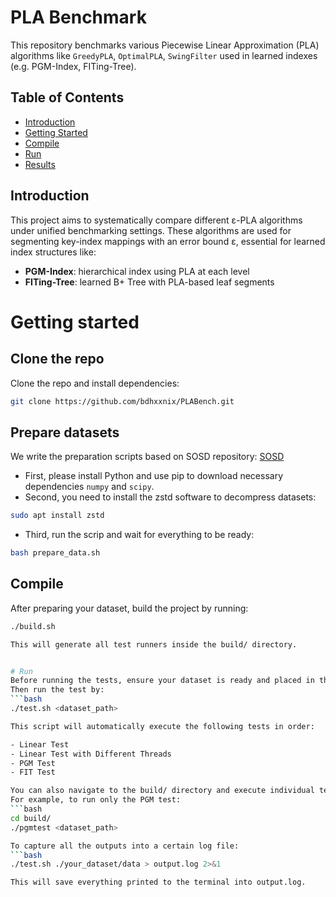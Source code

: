 # PLA Benchmark

This repository benchmarks various Piecewise Linear Approximation (PLA) algorithms like `GreedyPLA`, `OptimalPLA`, `SwingFilter` used in learned indexes (e.g. PGM-Index, FITing-Tree).
## Table of Contents

- [Introduction](#-introduction)
- [Getting Started](#-getting-started)
- [Compile](#️-Compile)
- [Run](#-Run)
- [Results](#-results)

## Introduction

This project aims to systematically compare different ε-PLA algorithms under unified benchmarking settings. These algorithms are used for segmenting key-index mappings with an error bound ε, essential for learned index structures like:
- **PGM-Index**: hierarchical index using PLA at each level
- **FITing-Tree**: learned B+ Tree with PLA-based leaf segments

# Getting started
## Clone the repo
Clone the repo and install dependencies:
```bash
git clone https://github.com/bdhxxnix/PLABench.git
```

## Prepare datasets
We write the preparation scripts based on SOSD repository: [SOSD](https://github.com/learnedsystems/SOSD)
- First, please install Python and use pip to download necessary dependencies `numpy` and `scipy`.
- Second, you need to install the zstd software to decompress datasets:
```bash
sudo apt install zstd
```
- Third, run the scrip and wait for everything to be ready:
```bash
bash prepare_data.sh
```

## Compile

After preparing your dataset, build the project by running:

```bash
./build.sh

This will generate all test runners inside the build/ directory.


# Run
Before running the tests, ensure your dataset is ready and placed in the correct directory.
Then run the test by:
```bash
./test.sh <dataset_path>

This script will automatically execute the following tests in order:

- Linear Test
- Linear Test with Different Threads
- PGM Test
- FIT Test

You can also navigate to the build/ directory and execute individual test runners manually.
For example, to run only the PGM test:
```bash
cd build/
./pgmtest <dataset_path>

To capture all the outputs into a certain log file:
```bash
./test.sh ./your_dataset/data > output.log 2>&1

This will save everything printed to the terminal into output.log.
